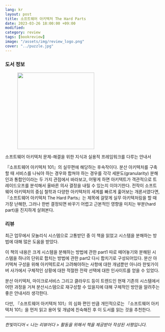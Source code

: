 ```yaml
---
lang: kr
layout: post
title: 소프트웨어 아키텍처 The Hard Parts
date: 2023-03-26 18:00:00 +09:00
modified: 
category: review
tags: [bookreview]
image: "/assets/img/review_logo.png"
cover: "../puzzle.jpg"
---
```


### 도서 정보
<figure>
<img src="https://www.hanbit.co.kr/data/books/B9812407060_l.jpg"  width="250" >
</figure>

소프트웨어 아키텍처 문제-해결을 위한 지식과 실용적 프레임워크를 다루는 안내서

『소프트웨어 아키텍처 101』의 실무편에 해당하는 후속작이다. 분산 아키텍처를 구축할 때 서비스를 나눠야 하는 경우와 합쳐야 하는 경우를 각각 세분도(granularity) 분해인과 통합인이라는 두 가지 관점에서 바라보고, 어떻게 하면 아키텍트가 객관적으로 트레이드오프를 분석해서 올바른 의사 결정을 내릴 수 있는지 이야기한다. 전작이 소프트웨어 아키텍처의 중심 철학과 다양한 아키텍처의 세계를 빠르게 훑어보는 개론서였다면, 『소프트웨어 아키텍처 The Hard Parts』는 제목에 걸맞게 실무 아키텍처링을 할 때 가장 난해한, 그러나 한번 결정되면 바꾸기 어렵고 근본적인 영향을 미치는 부분(hard part)을 진지하게 살펴본다.

### 리뷰

최근 업무에서 모놀리식 시스템으로 고통받던 중 이 책을 읽었고 시스템을 분해하는 방법에 대해 많은 도움을 받았다.

이 책의 내용은 크게 시스템을 분해하는 방법에 관한 part1 따로 떼어놓기와 분해된 시스템을 하나의 단위로 합치는 방법에 관한 part2 다시 합치기로 구성되어있다. 분산 아키텍쳐 구성을 위해 아키텍트로서 고려해야하는 사항에 대한 개념뿐만 아니라 한빛가이버 사가에서 구체적인 상황에 대한 적절한 전략 선택에 대한 인사이트를 얻을 수 있었다. 

분산 아키텍처, 마이크로서비스 그리고 클라우드 등이 트렌드인 현재 기존의 시스템에서 어떤 과정을 거쳐 분산시스템으로 재구성할 수 있을지에 대해 구체적인 방안을 알려주는 좋은 안내서라 생각한다. 

다만, 『소프트웨어 아키텍처 101』의 심화 편인 만큼 개인적으로는 『소프트웨어 아키텍처 101』을 먼저 읽고 용어 및 개념에 친숙해진 후 이 도서를 읽는 것을 추천한다. 

---
_한빛미디어 < 나는 리뷰어다 > 활동을 위해서 책을 제공받아 작성된 서평입니다._






